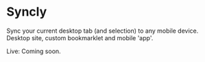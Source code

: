 Syncly
======

Sync your current desktop tab (and selection) to any mobile device.
Desktop site, custom bookmarklet and mobile 'app'.

Live: Coming soon.
